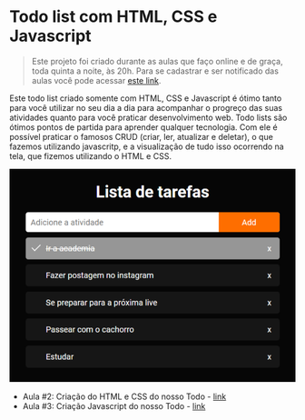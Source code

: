 # Todo list com HTML, CSS e Javascript

> Este projeto foi criado durante as aulas que faço online e de graça, toda quinta a noite, às 20h. 
> Para se cadastrar e ser notificado das aulas você pode acessar [este link](https://jornadaweb.com/).

Este todo list criado somente com HTML, CSS e Javascript é ótimo tanto para você utilizar no seu dia a dia para acompanhar o progreço das suas atividades quanto para você praticar desenvolvimento web. Todo lists são ótimos pontos de partida para aprender qualquer tecnologia. Com ele é possível praticar o famosos CRUD (criar, ler, atualizar e deletar), o que fazemos utilizando javascritp, e a visualização de tudo isso ocorrendo na tela, que fizemos utilizando o HTML e CSS.

![Todo list](./assets/todolist.png)

- Aula #2: Criação do HTML e CSS do nosso Todo - [link](https://www.youtube.com/watch?v=VeZ4H9qiW6o)
- Aula #3: Criação Javascript do nosso Todo - [link](https://www.youtube.com/watch?v=MmLvHQTKDj0&t=2756s)